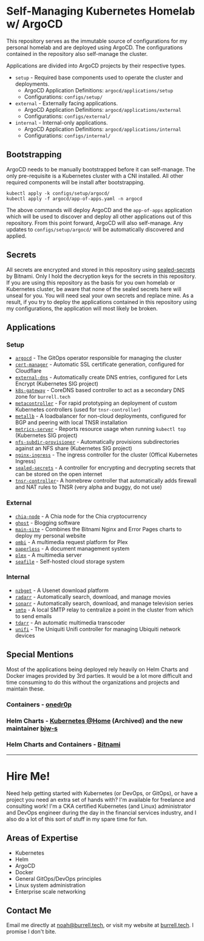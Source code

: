 # Self-Managing Kubernetes Homelab w/ ArgoCD

This repository serves as the immutable source of configurations for my personal homelab and are deployed using ArgoCD. The configurations contained in the repository also self-manage the cluster.

Applications are divided into ArgoCD projects by their respective types.

- `setup` - Required base components used to operate the cluster and deployments.
  - ArgoCD Application Definitions: `argocd/applications/setup`
  - Configurations: `configs/setup/`
- `external` - Externally facing applications.
  - ArgoCD Application Definitions: `argocd/applications/external`
  - Configurations: `configs/external/`
- `internal` - Internal-only applications.
  - ArgoCD Application Definitions: `argocd/applications/internal`
  - Configurations: `configs/internal/`

## Bootstrapping

ArgoCD needs to be manually bootstrapped before it can self-manage. The only pre-requisite is a Kubernetes cluster with a CNI installed. All other required components will be install after bootstrapping.

```
kubectl apply -k configs/setup/argocd/
kubectl apply -f argocd/app-of-apps.yaml -n argocd
```

The above commands will deploy ArgoCD and the `app-of-apps` application which will be used to discover and deploy all other applications out of this repository. From this point forward, ArgoCD will also self-manage. Any updates to `configs/setup/argocd/` will be automatically discovered and applied.

## Secrets

All secrets are encrypted and stored in this repository using [sealed-secrets](https://github.com/bitnami-labs/sealed-secrets) by Bitnami. Only I hold the decryption keys for the secrets in this repository. If you are using this repository as the basis for you own homelab or Kubernetes cluster, be aware that none of the sealed secrets here will unseal for you. You will need seal your own secrets and replace mine. As a result, if you try to deploy the applications contained in this repository using my configurations, the application will most likely be broken.

## Applications

### Setup

- [`argocd`](https://argoproj.github.io/cd/) - The GitOps operator responsible for managing the cluster
- [`cert-manager`](https://cert-manager.io/) - Automatic SSL certificate generation, configured for Cloudflare
- [`external-dns`](https://github.com/kubernetes-sigs/external-dns) - Automatically create DNS entries, configured for Lets Encrypt (Kubernetes SIG project)
- [`k8s-gateway`](https://github.com/ori-edge/k8s_gateway) - CoreDNS based controller to act as a secondary DNS zone for `burrell.tech`
- [`metacontroller`](https://metacontroller.github.io/metacontroller/intro.html) - For rapid prototyping an deployment of custom Kubernetes controllers (used for `tnsr-controller`)
- [`metallb`](https://metallb.universe.tf/) - A loadbalancer for non-cloud deployments, configured for BGP and peering with local TNSR installation
- [`metrics-server`](https://github.com/kubernetes-sigs/metrics-server) - Reports resource usage when running `kubectl top` (Kubernetes SIG project)
- [`nfs-subdir-provisioner`](https://github.com/kubernetes-sigs/nfs-subdir-external-provisioner) - Automatically provisions subdirectories against an NFS share (Kubernetes SIG project)
- [`nginx-ingress`](https://github.com/kubernetes/ingress-nginx) - The ingress controller for the cluster (Offical Kubernetes Ingress)
- [`sealed-secrets`](https://github.com/bitnami-labs/sealed-secrets) - A controller for encrypting and decrypting secrets that can be stored on the open internet
- [`tnsr-controller`](https://github.com/noahburrell0/tnsr-controller)- A homebrew controller that automatically adds firewall and NAT rules to TNSR (very alpha and buggy, do not use)

### External

- [`chia-node`](https://github.com/Chia-Network/chia-docker) - A Chia node for the Chia cryptocurrency
- [`ghost`](https://ghost.org/) - Blogging software
- [`main-site`](https://github.com/noahburrell0/burrell-tech) - Combines the Bitnami Nginx and Error Pages charts to deploy my personal website
- [`ombi`](https://ombi.io/) - A multimedia request platform for Plex
- [`paperless`](https://docs.paperless-ngx.com/) - A document management system
- [`plex`](https://www.plex.tv/) - A multimedia server 
- [`seafile`](https://www.seafile.com/) - Self-hosted cloud storage system

### Internal

- [`nzbget`](https://nzbget.net/) - A Usenet download platform
- [`radarr`](https://radarr.video/) - Automatically search, download, and manage movies
- [`sonarr`](https://sonarr.tv/) - Automatically search, download, and manage television series
- [`smtp`](https://github.com/djjudas21/smtp-relay) - A local SMTP relay to centralize a point in the cluster from which to send emails
- [`tdarr`](https://tdarr.io/) - An automatic multimedia transcoder
- [`unifi`](https://www.ui.com/download/unifi/) - The Uniquiti Unifi controller for managing Ubiquiti network devices

## Special Mentions

Most of the applications being deployed rely heavily on Helm Charts and Docker images provided by 3rd parties. It would be a lot more difficult and time consuming to do this without the organizations and projects and maintain these.

### Containers - [onedr0p](https://github.com/onedr0p/containers) 

### Helm Charts - [Kubernetes @Home](https://github.com/k8s-at-home) (Archived) and the new maintainer [bjw-s](https://github.com/bjw-s)

### Helm Charts and Containers - [Bitnami](https://bitnami.com/stacks/helm)

---

# Hire Me!

Need help getting started with Kubernetes (or DevOps, or GitOps), or have a project you need an extra set of hands with? I'm available for freelance and consulting work! I'm a CKA certified Kubernetes (and Linux) administrator and DevOps engineer during the day in the financial services industry, and I also do a lot of this sort of stuff in my spare time for fun.

## Areas of Expertise

- Kubernetes
- Helm
- ArgoCD
- Docker
- General GitOps/DevOps principles
- Linux system administration
- Enterprise scale networking

## Contact Me

Email me directly at [noah@burrell.tech](mailto:noah@burrell.tech), or visit my website at [burrell.tech](https://burrell.tech). I promise I don't bite.
